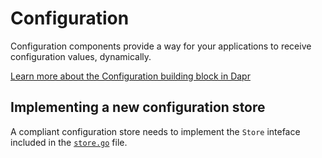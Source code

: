 # Configuration

Configuration components provide a way for your applications to receive configuration values, dynamically.

[Learn more about the Configuration building block in Dapr](https://docs.dapr.io/developing-applications/building-blocks/configuration/configuration-api-overview/)

## Implementing a new configuration store

A compliant configuration store needs to implement the `Store` inteface included in the [`store.go`](store.go) file.
